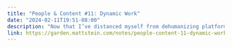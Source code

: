 ```yaml
---
title: "People & Content #11: Dynamic Work"
date: "2024-02-11T19:51-08:00"
description: "Now that I’ve distanced myself from dehumanizing platforms and the business of content management, I’d like to tell you how I’ve been part of it.Earlier I shared that my first big splash was taking our studio’s static website deliveries and making them dynamic, which is an odd distinction.I started out building Flash sites, which from a visual perspective were some of the most dynamic things I’ve made on the internet. Lots of movement, sound, video, and variety. In those dark times, Flash was one of very few ways to use custom fonts in a browser. Unless, of course, your browser didn’t have the Flash plugin and you’d get a sad trombone.My first hand-built HTML sites were not responsive, and used tables and sliced images for layout. That’s pretty intensely rigid, and despite the rampant nostalgia in these posts I’m glad so much has changed for the better.It was fun taking hand-spun HTML and integrating it with a content management system.Not stripping down WordPress and tumbling through the loop, which never felt ..."
link: https://garden.mattstein.com/notes/people-content-11-dynamic-work
---
```

